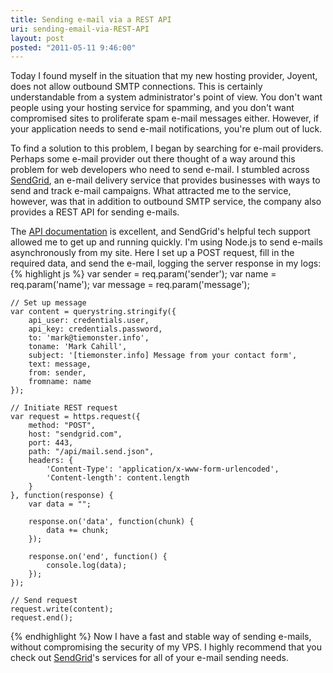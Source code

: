 ```yaml
---
title: Sending e-mail via a REST API
uri: sending-email-via-REST-API
layout: post
posted: "2011-05-11 9:46:00"
---
```


Today I found myself in the situation that my new hosting provider, Joyent, 
does not allow outbound SMTP connections. This is certainly understandable from 
a system administrator's point of view. You don't want people using your hosting 
service for spamming, and you don't want compromised sites to proliferate spam
e-mail messages either. However, if your application needs to send e-mail 
notifications, you're plum out of luck.

To find a solution to this problem, I began by searching for e-mail providers. 
Perhaps some e-mail provider out there thought of a way around this problem for
web developers who need to send e-mail. I stumbled across 
[SendGrid](http://sendgrid.com/), an e-mail delivery service that provides 
businesses with ways to send and track e-mail campaigns. What attracted me to 
the service, however, was that in addition to outbound SMTP service, the company
also provides a REST API for sending e-mails.<!--more-->

The [API documentation](http://sendgrid.com/documentation/display/api/Web) is 
excellent, and SendGrid's helpful tech support allowed me to get up and running 
quickly. I'm using Node.js to send e-mails asynchronously from my site. Here I 
set up a POST request, fill in the required data, and send the e-mail, logging 
the server response in my logs:
{% highlight js %}
    var sender = req.param('sender');
    var name = req.param('name');
    var message = req.param('message');
    
    // Set up message
    var content = querystring.stringify({
        api_user: credentials.user,
        api_key: credentials.password,  
        to: 'mark@tiemonster.info',
        toname: 'Mark Cahill',
        subject: '[tiemonster.info] Message from your contact form',
        text: message,
        from: sender,
        fromname: name
    });
    
    // Initiate REST request
    var request = https.request({
        method: "POST",
        host: "sendgrid.com",
        port: 443,
        path: "/api/mail.send.json",
        headers: {
            'Content-Type': 'application/x-www-form-urlencoded',
            'Content-length': content.length
        }
    }, function(response) {
        var data = "";
        
        response.on('data', function(chunk) {
            data += chunk;
        });
        
        response.on('end', function() {
            console.log(data);
        });
    });
    
    // Send request
    request.write(content);
    request.end();
{% endhighlight %}
Now I have a fast and stable way of sending e-mails, without compromising the 
security of my VPS. I highly recommend that you check out 
[SendGrid](http://sendgrid.com/)'s services for all of your e-mail sending needs.